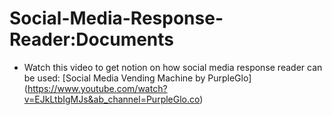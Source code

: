 # Social-Media-Response-Reader:Documents

  * Watch this video to get notion on how social media response reader can be used:
[Social Media Vending Machine by PurpleGlo] (https://www.youtube.com/watch?v=EJkLtbIgMJs&ab_channel=PurpleGlo.co)
